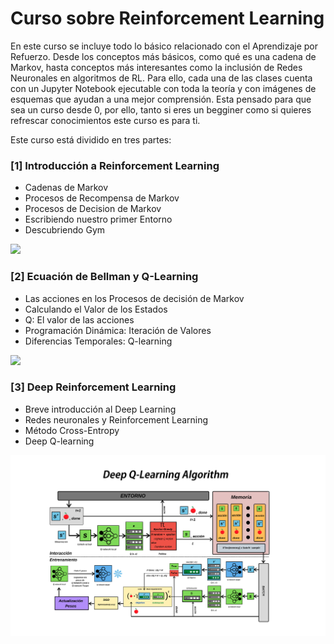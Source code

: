 # Curso sobre Reinforcement Learning

En este curso se incluye todo lo básico relacionado con el Aprendizaje por Refuerzo. Desde los conceptos más básicos, como qué es una cadena de Markov, hasta conceptos más interesantes como la inclusión de Redes Neuronales en algoritmos de RL. Para ello, cada una de las clases cuenta con un Jupyter Notebook ejecutable con toda la teoría y con imágenes de esquemas que ayudan a una mejor comprensión. Esta pensado para que sea un curso desde 0, por ello, tanto si eres un begginer como si quieres refrescar conocimientos este curso es para ti.

Este curso está dividido en tres partes:

### [1] Introducción a Reinforcement Learning
- Cadenas de Markov
- Procesos de Recompensa de Markov
- Procesos de Decision de Markov
- Escribiendo nuestro primer Entorno
- Descubriendo Gym

<img src="./C1 - Intro a RL/resources/mdp.png"  width="600"/>

### [2] Ecuación de Bellman y Q-Learning
- Las acciones en los Procesos de decisión de Markov
- Calculando el Valor de los Estados
- Q: El valor de las acciones
- Programación Dinámica: Iteración de Valores
- Diferencias Temporales: Q-learning

<img src="./C2 - Ecuación Bellman y Q-learning/resources/q_learning_eq_II.png"  width="600"/>

### [3] Deep Reinforcement Learning
- Breve introducción al Deep Learning
- Redes neuronales y Reinforcement Learning
- Método Cross-Entropy
- Deep Q-learning

<img src="./C3 - Deep Reinforcement Learning/resources/dqn_algorithm.png"  width="900"/>
